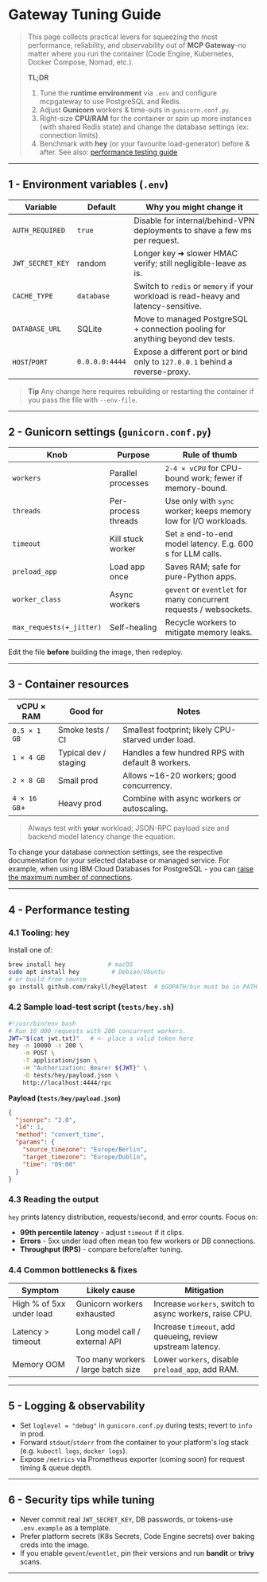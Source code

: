 # Gateway Tuning Guide

> This page collects practical levers for squeezing the most performance, reliability, and observability out of **MCP Gateway**-no matter where you run the container (Code Engine, Kubernetes, Docker Compose, Nomad, etc.).
>
> **TL;DR**
>
> 1. Tune the **runtime environment** via `.env` and configure mcpgateway to use PostgreSQL and Redis.
> 2. Adjust **Gunicorn** workers & time-outs in `gunicorn.conf.py`.
> 3. Right-size **CPU/RAM** for the container or spin up more instances (with shared Redis state) and change the database settings (ex: connection limits).
> 4. Benchmark with **hey** (or your favourite load-generator) before & after. See also: [performance testing guide](../testing/performance.md)

---

## 1 - Environment variables (`.env`)

|  Variable        |  Default       |  Why you might change it                                                            |
| ---------------- | -------------- | ----------------------------------------------------------------------------------- |
| `AUTH_REQUIRED`  | `true`         | Disable for internal/behind-VPN deployments to shave a few ms per request.          |
| `JWT_SECRET_KEY` | random         | Longer key ➜ slower HMAC verify; still negligible-leave as is.                      |
| `CACHE_TYPE`     | `database`     | Switch to `redis` or `memory` if your workload is read-heavy and latency-sensitive. |
| `DATABASE_URL`   | SQLite         | Move to managed PostgreSQL + connection pooling for anything beyond dev tests.      |
| `HOST`/`PORT`    | `0.0.0.0:4444` | Expose a different port or bind only to `127.0.0.1` behind a reverse-proxy.         |

> **Tip**  Any change here requires rebuilding or restarting the container if you pass the file with `--env-file`.

---

## 2 - Gunicorn settings (`gunicorn.conf.py`)

|  Knob                    |  Purpose            |  Rule of thumb                                                    |
| ------------------------ | ------------------- | ----------------------------------------------------------------- |
| `workers`                | Parallel processes  | `2-4 × vCPU` for CPU-bound work; fewer if memory-bound.           |
| `threads`                | Per-process threads | Use only with `sync` worker; keeps memory low for I/O workloads.  |
| `timeout`                | Kill stuck worker   | Set ≥ end-to-end model latency. E.g. 600 s for LLM calls.         |
| `preload_app`            | Load app once       | Saves RAM; safe for pure-Python apps.                             |
| `worker_class`           | Async workers       | `gevent` or `eventlet` for many concurrent requests / websockets. |
| `max_requests(+_jitter)` | Self-healing        | Recycle workers to mitigate memory leaks.                         |

Edit the file **before** building the image, then redeploy.

---

## 3 - Container resources

| vCPU × RAM   | Good for              | Notes                                              |
| ------------ | --------------------- | -------------------------------------------------- |
| `0.5 × 1 GB` | Smoke tests / CI      | Smallest footprint; likely CPU-starved under load. |
| `1 × 4 GB`   | Typical dev / staging | Handles a few hundred RPS with default 8 workers.  |
| `2 × 8 GB`   | Small prod            | Allows \~16-20 workers; good concurrency.          |
| `4 × 16 GB`+ | Heavy prod            | Combine with async workers or autoscaling.         |

> Always test with **your** workload; JSON-RPC payload size and backend model latency change the equation.

To change your database connection settings, see the respective documentation for your selected database or managed service. For example, when using IBM Cloud Databases for PostgreSQL - you can [raise the maximum number of connections](https://cloud.ibm.com/docs/databases-for-postgresql?topic=databases-for-postgresql-managing-connections&locale=en#postgres-connection-limits).

---

## 4 - Performance testing

### 4.1 Tooling: **hey**

Install one of:

```bash
brew install hey            # macOS
sudo apt install hey         # Debian/Ubuntu
# or build from source
go install github.com/rakyll/hey@latest  # $GOPATH/bin must be in PATH
```

### 4.2 Sample load-test script (`tests/hey.sh`)

```bash
#!/usr/bin/env bash
# Run 10 000 requests with 200 concurrent workers.
JWT="$(cat jwt.txt)"   # <- place a valid token here
hey -n 10000 -c 200 \
    -m POST \
    -T application/json \
    -H "Authorization: Bearer ${JWT}" \
    -D tests/hey/payload.json \
    http://localhost:4444/rpc
```

**Payload (`tests/hey/payload.json`)**

```json
{
  "jsonrpc": "2.0",
  "id": 1,
  "method": "convert_time",
  "params": {
    "source_timezone": "Europe/Berlin",
    "target_timezone": "Europe/Dublin",
    "time": "09:00"
  }
}
```

### 4.3 Reading the output

`hey` prints latency distribution, requests/second, and error counts. Focus on:

* **99th percentile latency** - adjust `timeout` if it clips.
* **Errors** - 5xx under load often mean too few workers or DB connections.
* **Throughput (RPS)** - compare before/after tuning.

### 4.4 Common bottlenecks & fixes

| Symptom                  | Likely cause                        | Mitigation                                                 |
| ------------------------ | ----------------------------------- | ---------------------------------------------------------- |
| High % of 5xx under load | Gunicorn workers exhausted          | Increase `workers`, switch to async workers, raise CPU.    |
| Latency > timeout        | Long model call / external API      | Increase `timeout`, add queueing, review upstream latency. |
| Memory OOM               | Too many workers / large batch size | Lower `workers`, disable `preload_app`, add RAM.           |

---

## 5 - Logging & observability

* Set `loglevel = "debug"` in `gunicorn.conf.py` during tests; revert to `info` in prod.
* Forward `stdout`/`stderr` from the container to your platform's log stack (e.g. `kubectl logs`, `docker logs`).
* Expose `/metrics` via Prometheus exporter (coming soon) for request timing & queue depth.

---

## 6 - Security tips while tuning

* Never commit real `JWT_SECRET_KEY`, DB passwords, or tokens-use `.env.example` as a template.
* Prefer platform secrets (K8s Secrets, Code Engine secrets) over baking creds into the image.
* If you enable `gevent`/`eventlet`, pin their versions and run **bandit** or **trivy** scans.

---
